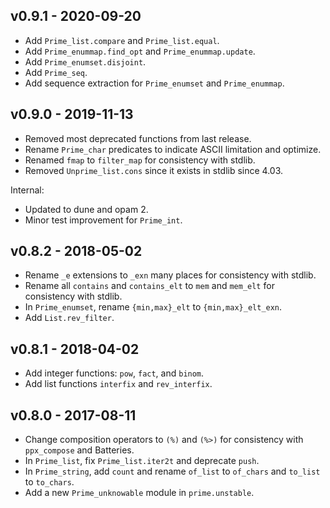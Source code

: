 ## v0.9.1 - 2020-09-20

- Add `Prime_list.compare` and `Prime_list.equal`.
- Add `Prime_enummap.find_opt` and `Prime_enummap.update`.
- Add `Prime_enumset.disjoint`.
- Add `Prime_seq`.
- Add sequence extraction for `Prime_enumset` and `Prime_enummap`.

## v0.9.0 - 2019-11-13

- Removed most deprecated functions from last release.
- Rename `Prime_char` predicates to indicate ASCII limitation and optimize.
- Renamed `fmap` to `filter_map` for consistency with stdlib.
- Removed `Unprime_list.cons` since it exists in stdlib since 4.03.

Internal:
- Updated to dune and opam 2.
- Minor test improvement for `Prime_int`.

## v0.8.2 - 2018-05-02

- Rename `_e` extensions to `_exn` many places for consistency with stdlib.
- Rename all `contains` and `contains_elt` to `mem` and `mem_elt` for
  consistency with stdlib.
- In `Prime_enumset`, rename `{min,max}_elt` to `{min,max}_elt_exn`.
- Add `List.rev_filter`.

## v0.8.1 - 2018-04-02

- Add integer functions: `pow`, `fact`, and `binom`.
- Add list functions `interfix` and `rev_interfix`.

## v0.8.0 - 2017-08-11

- Change composition operators to `(%)` and `(%>)` for consistency with
  `ppx_compose` and Batteries.
- In `Prime_list`, fix `Prime_list.iter2t` and deprecate `push`.
- In `Prime_string`, add `count` and rename `of_list` to `of_chars` and
  `to_list` to `to_chars`.
- Add a new `Prime_unknowable` module in `prime.unstable`.
